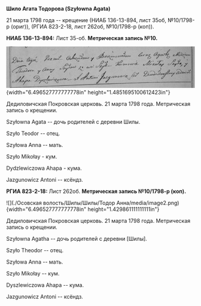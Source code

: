 **Шило Агата Тодорова (Szyłowna Agata)**

21 марта 1798 года -- крещение (НИАБ 136-13-894, лист 35об, №10/1798-р
(ориг)), (РГИА 823-2-18, лист 262об, №10/1798-р (коп)).

**НИАБ 136-13-894:** Лист 35-об. **Метрическая запись №10.**

![](./media/92d245587f8f9bbeee406d3ce9203d651f57ce4a.png){width="6.496527777777778in"
height="1.4851695100612423in"}

Дедиловичская Покровская церковь. 21 марта 1798 года. Метрическая запись
о крещении.

Szyłowna Agata -- дочь родителей с деревни Шилы.

Szyło Teodor -- отец.

Szyłowa Anna -- мать.

Szyło Mikołay - кум.

Dydzlewiczowa Ahapa - кума.

Jazgunowicz Antoni -- ксёндз.

**РГИА 823-2-18:** Лист 262об. **Метрическая запись №10/1798-р (коп).**

![](./Осовская волость/Шилы/Шилы/Тодор Анна/media/image2.png){width="6.496527777777778in"
height="1.429861111111111in"}

Дедиловичская Покровская церковь. 21 марта 1798 года. Метрическая запись
о крещении.

Szyłowna Agatha -- дочь родителей с деревни \[Шилы\].

Szyło Theodor -- отец.

Szyłowa Anna -- мать.

Szyło Mikołay -- кум.

Dyszlewiczowa Ahapa -- кума.

Jazgunowicz Antoni -- ксёндз.
